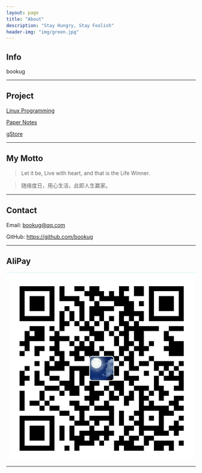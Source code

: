 ```yaml
---
layout: page
title: "About"
description: "Stay Hungry, Stay Foolish"
header-img: "img/green.jpg"
---
```


## Info

bookug

---

## Project

[Linux Programming](https://github.com/bookug/LinuxProgramming)

[Paper Notes](https://github.com/bookug/PaperNotes)

[gStore](https://github.com/pkumod/gStore)

---

## My Motto

> Let it be, Live with heart, and that is the Life Winner.

> 随缘度日，用心生活，此即人生赢家。

---

## Contact

Email: bookug@qq.com

GitHub: https://github.com/bookug

---

## AliPay

![](img/alipay.jpg)

---


